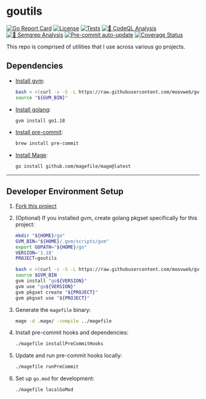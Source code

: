 # goutils

[![Go Report Card](https://goreportcard.com/badge/github.com/l50/goutils)](https://goreportcard.com/report/github.com/l50/goutils)
[![License](https://img.shields.io/github/license/l50/goutils?label=license&style=flat&color=blue&logo=github)](https://github.com/l50/goutils/blob/main/LICENSE)
[![Tests](https://github.com/l50/goutils/actions/workflows/tests.yaml/badge.svg)](https://github.com/l50/goutils/actions/workflows/tests.yaml)
[![🚨 CodeQL Analysis](https://github.com/l50/goutils/actions/workflows/codeql-analysis.yaml/badge.svg)](https://github.com/l50/goutils/actions/workflows/codeql-analysis.yaml)
[![🚨 Semgrep Analysis](https://github.com/l50/goutils/actions/workflows/semgrep.yaml/badge.svg)](https://github.com/l50/goutils/actions/workflows/semgrep.yaml)
[![Pre-commit auto-update](https://github.com/l50/goutils/actions/workflows/pre-commit-update.yml/badge.svg)](https://github.com/l50/goutils/actions/workflows/pre-commit-update.yml)
[![Coverage Status](https://coveralls.io/repos/github/l50/goutils/badge.svg?branch=main)](https://coveralls.io/github/l50/goutils?branch=main)

This repo is comprised of utilities that I use across various go projects.

## Dependencies

- [Install gvm](https://github.com/moovweb/gvm):

  ```bash
  bash < <(curl -s -S -L https://raw.githubusercontent.com/moovweb/gvm/master/binscripts/gvm-installer)
  source "${GVM_BIN}"
  ```

- [Install golang](https://go.dev/):

  ```bash
  gvm install go1.18
  ```

- [Install pre-commit](https://pre-commit.com/):

  ```bash
  brew install pre-commit
  ```

- [Install Mage](https://magefile.org/):

  ```bash
  go install github.com/magefile/mage@latest
  ```

---

## Developer Environment Setup

1. [Fork this project](https://docs.github.com/en/get-started/quickstart/fork-a-repo)

2. (Optional) If you installed gvm, create golang pkgset specifically for this project:

   ```bash
   mkdir "${HOME}/go"
   GVM_BIN="${HOME}/.gvm/scripts/gvm"
   export GOPATH="${HOME}/go"
   VERSION='1.18'
   PROJECT=goutils

   bash < <(curl -s -S -L https://raw.githubusercontent.com/moovweb/gvm/master/binscripts/gvm-installer)
   source $GVM_BIN
   gvm install "go${VERSION}"
   gvm use "go${VERSION}"
   gvm pkgset create "${PROJECT}"
   gvm pkgset use "${PROJECT}"
   ```

3. Generate the `magefile` binary:

   ```bash
   mage -d .mage/ -compile ../magefile
   ```

4. Install pre-commit hooks and dependencies:

   ```bash
   ./magefile installPreCommitHooks
   ```

5. Update and run pre-commit hooks locally:

   ```bash
   ./magefile runPreCommit
   ```

6. Set up `go.mod` for development:

   ```bash
   ./magefile localGoMod
   ```
